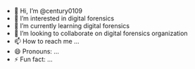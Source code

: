 - 👋 Hi, I’m @century0109
- 👀 I’m interested in digital forensics
- 🌱 I’m currently learning digital forensics
- 💞️ I’m looking to collaborate on digital forensics organization
- 📫 How to reach me ...
- 😄 Pronouns: ...
- ⚡ Fun fact: ...

<!---
century0109/century0109 is a ✨ special ✨ repository because its `README.md` (this file) appears on your GitHub profile.
You can click the Preview link to take a look at your changes.
--->
